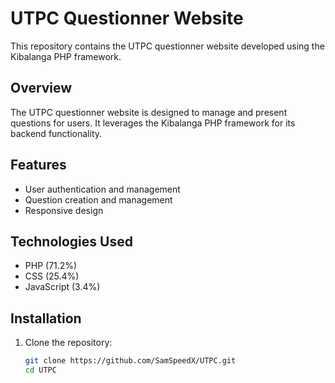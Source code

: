 # UTPC Questionner Website

This repository contains the UTPC questionner website developed using the Kibalanga PHP framework.

## Overview

The UTPC questionner website is designed to manage and present questions for users. It leverages the Kibalanga PHP framework for its backend functionality.

## Features

- User authentication and management
- Question creation and management
- Responsive design

## Technologies Used

- PHP (71.2%)
- CSS (25.4%)
- JavaScript (3.4%)

## Installation

1. Clone the repository:
   ```bash
   git clone https://github.com/SamSpeedX/UTPC.git
   cd UTPC
